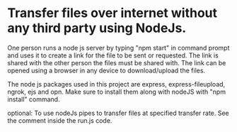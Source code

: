# Transfer files over internet without any third party using NodeJs.

One person runs a node js server by typing "npm start" in command prompt and uses it to create a link for the file to be sent or requested.
The link is shared with the other person the files must be shared with.
The link can be opened using a browser in any device to download/upload the files.

The node js packages used in this project are express, express-fileupload, ngrok, ejs and opn. Make sure to install them along with nodeJS with "npm install" command.

optional:
To use nodeJs pipes to transfer files at specified transfer rate. See the comment inside the run.js code.


